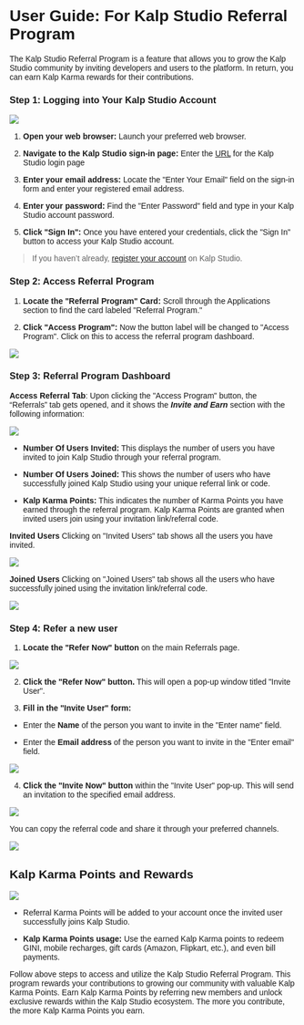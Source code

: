<style> body {  font-family: "Source Sans 3", sans-serif!important; }</style>
<link href="https://fonts.googleapis.com/css2?family=Source+Sans+3:ital,wght@0,200..900;1,200..900&display=swap" rel="stylesheet">    <link rel="stylesheet" href="https://fonts.googleapis.com/icon?family=Material+Icons">

# **User Guide: For Kalp Studio Referral Program**

The Kalp Studio Referral Program is a feature that allows you to grow the Kalp Studio community by inviting developers and users to the platform. In return, you can earn Kalp Karma rewards for their contributions.

### **Step 1: Logging into Your Kalp Studio Account**

![](https://docs-images-kalp-studio.s3.ap-south-1.amazonaws.com/Audit+3/refprog/rp1.png)

1.  **Open your web browser:** Launch your preferred web browser.
    
2.  **Navigate to the Kalp Studio sign-in page:**  Enter the [URL](https://accounts.kalp.studio/login "https://accounts.kalp.studio/login") for the Kalp Studio login page
    
3.  **Enter your email address:** Locate the "Enter Your Email" field on the sign-in form and enter your registered email address.
    
4.  **Enter your password:** Find the "Enter Password" field and type in your Kalp Studio account password.
    
5.  **Click "Sign In":** Once you have entered your credentials, click the "Sign In" button to access your Kalp Studio account.
    

> If you haven’t already, [register your account](docs\Products\Kalp-Studio-Console\Onboarding\How-to-Sign-Up-to-Kalp-Studio-Platform.md) on Kalp Studio.


### **Step 2: Access Referral Program**

1.  **Locate the "Referral Program" Card:** Scroll through the Applications section to find the card labeled "Referral Program."
    
2.  **Click "Access Program":** Now the button label will be changed to "Access Program". Click on this to access the referral program dashboard.
    

![](https://docs-images-kalp-studio.s3.ap-south-1.amazonaws.com/Audit+3/refprog/rp2.png)

### **Step 3: Referral Program Dashboard**

**Access Referral Tab**: Upon clicking the "Access Program" button, the “Referrals” tab gets opened, and it shows the _**Invite and Earn**_ section with the following information:

![](https://docs-images-kalp-studio.s3.ap-south-1.amazonaws.com/Audit+3/refprog/rp3.png)

-   **Number Of Users Invited:** This displays the number of users you have invited to join Kalp Studio through your referral program.
    
-   **Number Of Users Joined:** This shows the number of users who have successfully joined Kalp Studio using your unique referral link or code.
    
-   **Kalp Karma Points:** This indicates the number of Karma Points you have earned through the referral program. Kalp Karma Points are granted when invited users join using your invitation link/referral code.
    

**Invited Users** Clicking on "Invited Users" tab shows all the users you have invited.

![](https://docs-images-kalp-studio.s3.ap-south-1.amazonaws.com/Audit+3/refprog/rp4.png)

**Joined Users** Clicking on "Joined Users" tab shows all the users who have successfully joined using the invitation link/referral code.

![](https://docs-images-kalp-studio.s3.ap-south-1.amazonaws.com/Audit+3/refprog/rp5.png)

### **Step 4: Refer a new user**

1.  **Locate the "Refer Now" button** on the main Referrals page.
    

![](https://docs-images-kalp-studio.s3.ap-south-1.amazonaws.com/Audit+3/refprog/rp6.png)

2.  **Click the "Refer Now" button.** This will open a pop-up window titled "Invite User".
    
3.  **Fill in the "Invite User" form:**
    

-   Enter the **Name** of the person you want to invite in the "Enter name" field.
    
-   Enter the **Email address** of the person you want to invite in the "Enter email" field.
    

![](https://docs-images-kalp-studio.s3.ap-south-1.amazonaws.com/Audit+3/refprog/rp7.png)

4.  **Click the "Invite Now" button** within the "Invite User" pop-up. This will send an invitation to the specified email address.
    

![](https://docs-images-kalp-studio.s3.ap-south-1.amazonaws.com/Audit+3/refprog/rp8.png)

You can copy the referral code and share it through your preferred channels.

![](https://docs-images-kalp-studio.s3.ap-south-1.amazonaws.com/Audit+3/refprog/rp9.png)

## **Kalp Karma Points and Rewards**

![](https://docs-images-kalp-studio.s3.ap-south-1.amazonaws.com/Audit+3/refprog/rp10.png)

-   Referral Karma Points will be added to your account once the invited user successfully joins Kalp Studio.
    
-   **Kalp Karma Points usage:** Use the earned Kalp Karma points to redeem GINI, mobile recharges, gift cards (Amazon, Flipkart, etc.), and even bill payments.
    

Follow above steps to access and utilize the Kalp Studio Referral Program. This program rewards your contributions to growing our community with valuable Kalp Karma Points. Earn Kalp Karma Points by referring new members and unlock exclusive rewards within the Kalp Studio ecosystem. The more you contribute, the more Kalp Karma Points you earn.